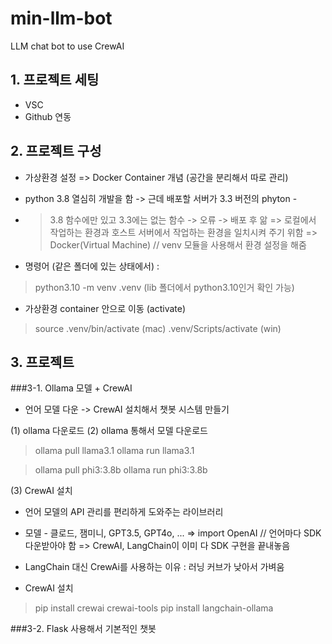 # min-llm-bot
LLM chat bot to use CrewAI


## 1. 프로젝트 세팅
- VSC
- Github 연동

## 2. 프로젝트 구성
- 가상환경 설정 => Docker Container 개념 (공간을 분리해서 따로 관리)
- python 3.8 열심히 개발을 함 -> 근데 배포할 서버가 3.3 버전의 phyton -
- > 3.8 함수에만 있고 3.3에는 없는 함수 -> 오류 -> 배포 후 앎 
=> 로컬에서 작업하는 환경과 호스트 서버에서 작업하는 환경을 일치시켜 주기 위함
=> Docker(Virtual Machine)  // venv 모듈을 사용해서 환경 설정을 해줌 

- 명령어 (같은 폴더에 있는 상태에서) : 
>python3.10 -m venv .venv
(lib 폴더에서 python3.10인거 확인 가능)


- 가상환경 container 안으로 이동 (activate)
>source .venv/bin/activate (mac)
>.venv/Scripts/activate (win)



## 3. 프로젝트
###3-1. Ollama 모델 + CrewAI
- 언어 모델 다운 -> CrewAI 설치해서 챗봇 시스템 만들기

(1) ollama 다운로드
(2) ollama 통해서 모델 다운로드
> ollama pull llama3.1
> ollama run llama3.1

> ollama pull phi3:3.8b
> ollama run phi3:3.8b

(3) CrewAI 설치 
- 언어 모델의 API 관리를 편리하게 도와주는 라이브러리
- 모델 - 클로드, 잼미니, GPT3.5, GPT4o, ... => import OpenAI // 언어마다 SDK 다운받아야 함 
=> CrewAI, LangChain이 이미 다 SDK 구현을 끝내놓음  
- LangChain 대신 CrewAi를 사용하는 이유 : 러닝 커브가 낮아서 가벼움 

- CrewAI 설치 
> pip install crewai crewai-tools
> pip install langchain-ollama


###3-2. Flask 사용해서 기본적인 챗봇  